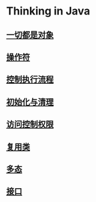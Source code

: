 # Thinking in Java

## [一切都是对象](https://github.com/wangwren/Java/blob/master/Everything%20is%20an%20Object.md)
## [操作符](https://github.com/wangwren/Java/blob/master/Operators.md)
## [控制执行流程](https://github.com/wangwren/Java/blob/master/Controlling%20Execution.md)
## [初始化与清理](https://github.com/wangwren/Java/blob/master/Initialization%20%26%20Cleanup.md)
## [访问控制权限](https://github.com/wangwren/Java/blob/master/Access%20Control.md)
## [复用类](https://github.com/wangwren/Java/blob/master/Reusing%20Classes.md)
## [多态](https://github.com/wangwren/Java/blob/master/Polymorphism.md)
## [接口](https://github.com/wangwren/Java/blob/master/Interfaces.md)
